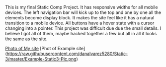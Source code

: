 This is my final Static Comp Project. It has responsive widths for all mobile devices. The left navigation bar will kick up to the top and one by one all the elements become display block. It makes the site feel like it has a natural transition to a mobile device. All buttons have a hover state with a cursor changing into a pointer. This project was difficult due due the small details. I believe I got all of them, maybe hacked together a few but all in all it looks the same as the site.

[Photo of My site](https://raw.githubusercontent.com/danalvarez5280/Static-3/master/My-Static3-Pic.png)
[Phot of Example site] (https://raw.githubusercontent.com/danalvarez5280/Static-3/master/Example-Static3-Pic.png)
